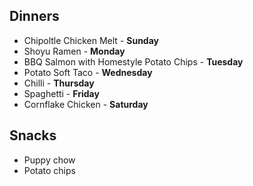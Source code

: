## Dinners 
- Chipoltle Chicken Melt - **Sunday** 
- Shoyu Ramen - **Monday** 
- BBQ Salmon with Homestyle Potato Chips - **Tuesday** 
- Potato Soft Taco - **Wednesday** 
- Chilli - **Thursday** 
- Spaghetti - **Friday**  
- Cornflake Chicken - **Saturday** 
## Snacks 
- Puppy chow
- Potato chips